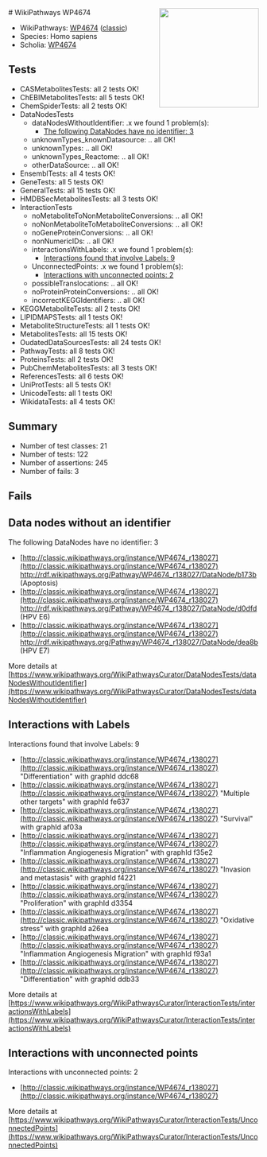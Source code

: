 <img style="float: right; width: 200px" src="https://upload.wikimedia.org/wikipedia/commons/thumb/8/83/Wplogo_with_text_500.png/640px-Wplogo_with_text_500.png" />
# WikiPathways WP4674

* WikiPathways: [WP4674](https://wikipathways.org/pathways/WP4674) ([classic](https://classic.wikipathways.org/instance/WP4674))
* Species: Homo sapiens
* Scholia: [WP4674](https://scholia.toolforge.org/wikipathways/WP4674)
## Tests
* CASMetabolitesTests: all 2 tests OK!
* ChEBIMetabolitesTests: all 5 tests OK!
* ChemSpiderTests: all 2 tests OK!
* DataNodesTests
    * dataNodesWithoutIdentifier: .x we found 1 problem(s):
        * [The following DataNodes have no identifier: 3](#d2d32fa2)
    * unknownTypes_knownDatasource: .. all OK!
    * unknownTypes: .. all OK!
    * unknownTypes_Reactome: .. all OK!
    * otherDataSource: .. all OK!
* EnsemblTests: all 4 tests OK!
* GeneTests: all 5 tests OK!
* GeneralTests: all 15 tests OK!
* HMDBSecMetabolitesTests: all 3 tests OK!
* InteractionTests
    * noMetaboliteToNonMetaboliteConversions: .. all OK!
    * noNonMetaboliteToMetaboliteConversions: .. all OK!
    * noGeneProteinConversions: .. all OK!
    * nonNumericIDs: .. all OK!
    * interactionsWithLabels: .x we found 1 problem(s):
        * [Interactions found that involve Labels: 9](#630d2680)
    * UnconnectedPoints: .x we found 1 problem(s):
        * [Interactions with unconnected points: 2](#35a61ada)
    * possibleTranslocations: .. all OK!
    * noProteinProteinConversions: .. all OK!
    * incorrectKEGGIdentifiers: .. all OK!
* KEGGMetaboliteTests: all 2 tests OK!
* LIPIDMAPSTests: all 1 tests OK!
* MetaboliteStructureTests: all 1 tests OK!
* MetabolitesTests: all 15 tests OK!
* OudatedDataSourcesTests: all 24 tests OK!
* PathwayTests: all 8 tests OK!
* ProteinsTests: all 2 tests OK!
* PubChemMetabolitesTests: all 3 tests OK!
* ReferencesTests: all 6 tests OK!
* UniProtTests: all 5 tests OK!
* UnicodeTests: all 1 tests OK!
* WikidataTests: all 4 tests OK!


## Summary

* Number of test classes: 21
* Number of tests: 122
* Number of assertions: 245
* Number of fails: 3

## Fails

<a name="d2d32fa2" />

## Data nodes without an identifier

The following DataNodes have no identifier: 3

* [http://classic.wikipathways.org/instance/WP4674_r138027](http://classic.wikipathways.org/instance/WP4674_r138027) http://rdf.wikipathways.org/Pathway/WP4674_r138027/DataNode/b173b (Apoptosis)
* [http://classic.wikipathways.org/instance/WP4674_r138027](http://classic.wikipathways.org/instance/WP4674_r138027) http://rdf.wikipathways.org/Pathway/WP4674_r138027/DataNode/d0dfd (HPV E6)
* [http://classic.wikipathways.org/instance/WP4674_r138027](http://classic.wikipathways.org/instance/WP4674_r138027) http://rdf.wikipathways.org/Pathway/WP4674_r138027/DataNode/dea8b (HPV E7)


More details at [https://www.wikipathways.org/WikiPathwaysCurator/DataNodesTests/dataNodesWithoutIdentifier](https://www.wikipathways.org/WikiPathwaysCurator/DataNodesTests/dataNodesWithoutIdentifier)

<a name="630d2680" />

## Interactions with Labels

Interactions found that involve Labels: 9

* [http://classic.wikipathways.org/instance/WP4674_r138027](http://classic.wikipathways.org/instance/WP4674_r138027) "Differentiation" with graphId ddc68
* [http://classic.wikipathways.org/instance/WP4674_r138027](http://classic.wikipathways.org/instance/WP4674_r138027) "Multiple other targets" with graphId fe637
* [http://classic.wikipathways.org/instance/WP4674_r138027](http://classic.wikipathways.org/instance/WP4674_r138027) "Survival" with graphId af03a
* [http://classic.wikipathways.org/instance/WP4674_r138027](http://classic.wikipathways.org/instance/WP4674_r138027) "Inflammation
Angiogenesis
Migration" with graphId f35e2
* [http://classic.wikipathways.org/instance/WP4674_r138027](http://classic.wikipathways.org/instance/WP4674_r138027) "Invasion and metastasis" with graphId f4221
* [http://classic.wikipathways.org/instance/WP4674_r138027](http://classic.wikipathways.org/instance/WP4674_r138027) "Proliferation" with graphId d3354
* [http://classic.wikipathways.org/instance/WP4674_r138027](http://classic.wikipathways.org/instance/WP4674_r138027) "Oxidative stress" with graphId a26ea
* [http://classic.wikipathways.org/instance/WP4674_r138027](http://classic.wikipathways.org/instance/WP4674_r138027) "Inflammation
Angiogenesis
Migration" with graphId f93a1
* [http://classic.wikipathways.org/instance/WP4674_r138027](http://classic.wikipathways.org/instance/WP4674_r138027) "Differentiation" with graphId ddb33


More details at [https://www.wikipathways.org/WikiPathwaysCurator/InteractionTests/interactionsWithLabels](https://www.wikipathways.org/WikiPathwaysCurator/InteractionTests/interactionsWithLabels)

<a name="35a61ada" />

## Interactions with unconnected points

Interactions with unconnected points: 2

* [http://classic.wikipathways.org/instance/WP4674_r138027](http://classic.wikipathways.org/instance/WP4674_r138027)


More details at [https://www.wikipathways.org/WikiPathwaysCurator/InteractionTests/UnconnectedPoints](https://www.wikipathways.org/WikiPathwaysCurator/InteractionTests/UnconnectedPoints)

